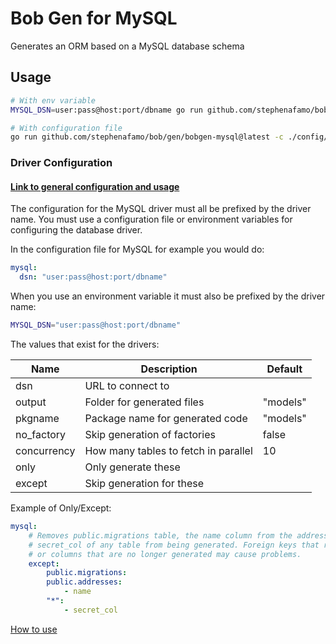 # Bob Gen for MySQL

Generates an ORM based on a MySQL database schema

## Usage

```sh
# With env variable
MYSQL_DSN=user:pass@host:port/dbname go run github.com/stephenafamo/bob/gen/bobgen-mysql@latest

# With configuration file
go run github.com/stephenafamo/bob/gen/bobgen-mysql@latest -c ./config/bobgen.yaml
```

### Driver Configuration

#### [Link to general configuration and usage](..)

The configuration for the MySQL driver must all be prefixed by the driver name. You must use a configuration file or environment variables for configuring the database driver.

In the configuration file for MySQL for example you would do:

```yaml
mysql:
  dsn: "user:pass@host:port/dbname"
```

When you use an environment variable it must also be prefixed by the driver name:

```sh
MYSQL_DSN="user:pass@host:port/dbname"
```

The values that exist for the drivers:

| Name        | Description                          | Default  |
|-------------|--------------------------------------|----------|
| dsn         | URL to connect to                    |          |
| output      | Folder for generated files           | "models" |
| pkgname     | Package name for generated code      | "models" |
| no_factory  | Skip generation of factories         | false    |
| concurrency | How many tables to fetch in parallel | 10       |
| only        | Only generate these                  |          |
| except      | Skip generation for these            |          |

Example of Only/Except:

```yaml
mysql:
    # Removes public.migrations table, the name column from the addresses table, and
    # secret_col of any table from being generated. Foreign keys that reference tables
    # or columns that are no longer generated may cause problems.
    except:
        public.migrations:
        public.addresses:
            - name
        "*":
            - secret_col
```

[How to use](..)

